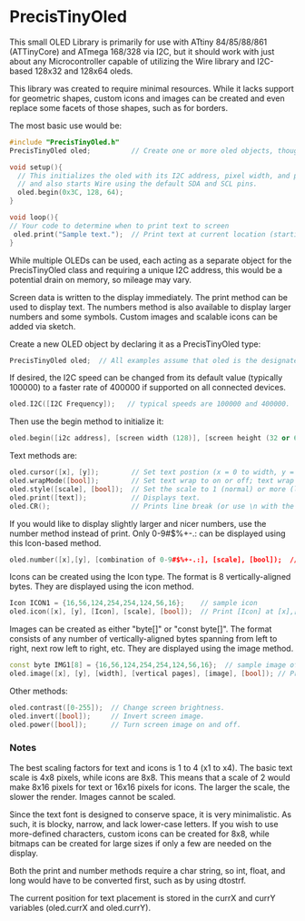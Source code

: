 # PrecisTinyOled
This small OLED Library is primarily for use with ATtiny 84/85/88/861 (ATTinyCore) and ATmega 168/328 via I2C, but it should work with just about any Microcontroller capable of utilizing the Wire library and I2C-based 128x32 and 128x64 oleds.

This library was created to require minimal resources. While it lacks support for geometric shapes, custom icons and images can be created and even replace some facets of those shapes, such as for borders.

The most basic use would be:
```cpp
#include "PrecisTinyOled.h"
PrecisTinyOled oled;          // Create one or more oled objects, though more than one is not advised.

void setup(){
  // This initializes the oled with its I2C address, pixel width, and pixel height (32 or 64)
  // and also starts Wire using the default SDA and SCL pins.
  oled.begin(0x3C, 128, 64); 
}

void loop(){
// Your code to determine when to print text to screen
 oled.print("Sample text.");  // Print text at current location (starting at top left).
}
```

While multiple OLEDs can be used, each acting as a separate object for the PrecisTinyOled class and requiring a unique I2C address, this would be a potential drain on memory, so mileage may vary.

Screen data is written to the display immediately. The print method can be used to display text. The numbers method is also available to display larger numbers and some symbols. Custom images and scalable icons can be added via sketch.

Create a new OLED object by declaring it as a PrecisTinyOled type:
```cpp
PrecisTinyOled oled;  // All examples assume that oled is the designated display.
```
If desired, the I2C speed can be changed from its default value (typically 100000) to a faster rate of 400000 if supported on all connected devices.
```cpp
oled.I2C([I2C Frequency]);   // typical speeds are 100000 and 400000.
```
Then use the begin method to initialize it: 
```cpp
oled.begin([i2c address], [screen width (128)], [screen height (32 or 64)]);
```
Text methods are:
```cpp
oled.cursor([x], [y]);        // Set text postion (x = 0 to width, y = 0 to height).
oled.wrapMode([bool]);        // Set text wrap to on or off; text wrap may not work properly in all cases.
oled.style([scale], [bool]);  // Set the scale to 1 (normal) or more (larger) and whether to display or delete.
oled.print([text]);           // Displays text.
oled.CR();                    // Prints line break (or use \n with the print method).
```
If you would like to display slightly larger and nicer numbers, use the number method instead of print. Only 0-9#$%+-.: can be displayed using this Icon-based method.
```cpp
oled.number([x],[y], [combination of 0-9#$%+-.:], [scale], [bool]);  // Print characters at [x],[y] at [scale] with [bool] to determine display/delete.
```
Icons can be created using the Icon type. The format is 8 vertically-aligned bytes. They are displayed using the icon method.
```cpp
Icon ICON1 = {16,56,124,254,254,124,56,16};    // sample icon
oled.icon([x], [y], [Icon], [scale], [bool]);  // Print [Icon] at [x],[y] at [scale] with [bool] to determine display/delete.
```
Images can be created as either "byte[]" or "const byte[]". The format consists of any number of vertically-aligned bytes spanning from left to right, next row left to right, etc. They are displayed using the image method.
```cpp
const byte IMG1[8] = {16,56,124,254,254,124,56,16};  // sample image of 8 pixels across by 8 (1 page) down
oled.image([x], [y], [width], [vertical pages], [image], [bool]); // Print [image] at [x],[y] spanning the width by pages down with [bool] to determine display/delete.
```
Other methods:
```cpp
oled.contrast([0-255]);  // Change screen brightness.
oled.invert([bool]);     // Invert screen image.
oled.power([bool]);      // Turn screen image on and off.
```
### Notes
The best scaling factors for text and icons is 1 to 4 (x1 to x4). The basic text scale is 4x8 pixels, while icons are 8x8. This means that a scale of 2 would make 8x16 pixels for text or 16x16 pixels for icons. The larger the scale, the slower the render. Images cannot be scaled.

Since the text font is designed to conserve space, it is very minimalistic. As such, it is blocky, narrow, and lack lower-case letters. If you wish to use more-defined characters, custom icons can be created for 8x8, while bitmaps can be created for large sizes if only a few are needed on the display.

Both the print and number methods require a char string, so int, float, and long would have to be converted first, such as by using dtostrf.

The current position for text placement is stored in the currX and currY variables (oled.currX and oled.currY).
